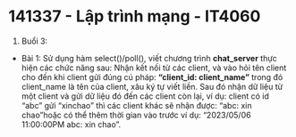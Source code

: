 # 141337 - Lập trình mạng - IT4060

1. Buổi 3:
- Bài 1: Sử  dụng  hàm  select()/poll(),  viết  chương  trình **chat_server** thực hiện các chức năng sau: Nhận kết nối từ các client, và vào hỏi tên client cho đến khi client gửi đúng cú pháp: **“client_id: client_name”** trong đó client_name là tên của client, xâu ký tự viết liền. Sau đó nhận dữ liệu từ một client và gửi dữ liệu đó đến các client còn lại, ví dụ: client có id “abc” gửi “xinchao” thì các client khác sẽ nhận được: “abc: xin chao”hoặc  có  thể  thêm  thời  gian  vào  trước  ví  dụ: “2023/05/06 11:00:00PM abc: xin chao”.

